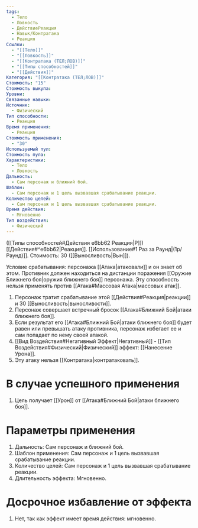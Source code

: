 ```yaml
---
tags:
  - Тело
  - Ловкость
  - ДействиеРеакция
  - Навык/Контратака
  - Реакция
Ссылки:
  - "[[Тело]]"
  - "[[Ловкость]]"
  - "[[Контратака (ТЕЛ;ЛОВ)]]"
  - "[[Типы способностей]]"
  - "[[Действия]]"
Категория: "[[Контратака (ТЕЛ;ЛОВ)]]"
Стоимость: "15"
Стоимость выкупа: 
Уровни: 
Связанные навыки: 
Источник:
  - Физический
Тип способности:
  - Реакция
Время применения:
  - Реакция
Стоимость применения:
  - "30"
Используемый пул: 
Стоимость пула: 
Характеристики:
  - Тело
  - Ловкость
Дальность:
  - Сам персонаж и ближний бой.
Шаблон:
  - Сам персонаж и 1 цель вызвавшая срабатывание реакции.
Количество целей:
  - Сам персонаж и 1 цель вызвавшая срабатывание реакции.
Время действия:
  - Мгновенно
Тип воздействия:
  - Физический
---
```

([[Типы способностей#Действия e6bb62 Реакция|Р]]) [[Действия#^e6bb62|Реакция]]. [[Использование#1 Раз за Раунд|(1р/Раунд)]]. Стоимость: 30 ([[Выносливость|Вын]]). 

Условие срабатывания: персонажа [[Атака|атаковали]] и он знает об этом. Противник должен находиться на дистанции поражения [[Оружие Ближнего боя|оружия ближнего боя]] персонажа. Эту способность нельзя применять против [[Атака#Массовая Атака|массовых атак]]. 

1. Персонаж тратит срабатывание этой [[Действия#Реакция|реакции]] и 30 [[Выносливость|выносливости]]. 
2. Персонаж совершает встречный бросок [[Атака#Ближний Бой|атаки ближнего боя]].
3. Если результат его [[Атака#Ближний Бой|атаки ближнего боя]] будет равен или превышать атаку противника, персонаж избегает ее и сам попадает по нему своей атакой.
4. [[Вид Воздействия#Негативный Эффект|Негативный]] - [[Тип Воздействия#Физический|Физический]] эффект: [[Нанесение Урона]]. 
5. Эту атаку нельзя [[Контратака|контратаковать]]. 
# В случае успешного применения

1. Цель получает [[Урон]] от [[Атака#Ближний Бой|атаки ближнего боя]].
# Параметры применения

1. Дальность: Сам персонаж и ближний бой.
2. Шаблон применения: Сам персонаж и 1 цель вызвавшая срабатывание реакции.
3. Количество целей: Сам персонаж и 1 цель вызвавшая срабатывание реакции.
4. Длительность эффекта: Мгновенно. 
# Досрочное избавление от эффекта

1. Нет, так как эффект имеет время действия: мгновенно. 